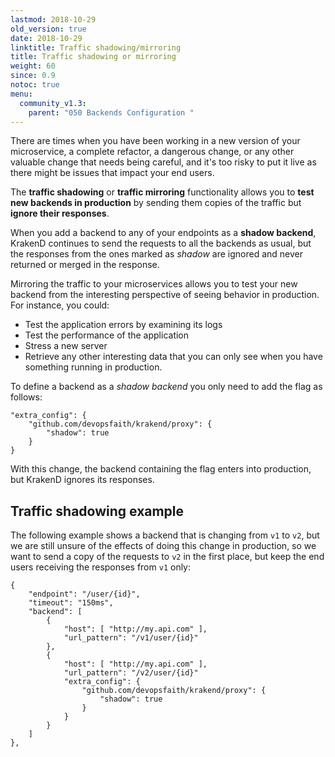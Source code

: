 ```yaml
---
lastmod: 2018-10-29
old_version: true
date: 2018-10-29
linktitle: Traffic shadowing/mirroring
title: Traffic shadowing or mirroring
weight: 60
since: 0.9
notoc: true
menu:
  community_v1.3:
    parent: "050 Backends Configuration "
---
```

There are times when you have been working in a new version of your microservice, a complete refactor, a dangerous change, or any other valuable change that needs being careful, and it's too risky to put it live as there might be issues that impact your end users.

The **traffic shadowing** or **traffic mirroring** functionality allows you to **test new backends in production** by sending them copies of the traffic but **ignore their responses**.

When you add a backend to any of your endpoints as a **shadow backend**, KrakenD continues to send the requests to all the backends as usual, but the responses from the ones marked as *shadow* are ignored and never returned or merged in the response.

Mirroring the traffic to your microservices allows you to test your new backend from the interesting perspective of seeing behavior in production. For instance, you could:

- Test the application errors by examining its logs
- Test the performance of the application
- Stress a new server
- Retrieve any other interesting data that you can only see when you have something running in production.

To define a backend as a *shadow backend* you only need to add the flag as follows:

    "extra_config": {
        "github.com/devopsfaith/krakend/proxy": {
            "shadow": true
        }
    }

With this change, the backend containing the flag enters into production, but KrakenD ignores its responses.

## Traffic shadowing example
The following example shows a backend that is changing from `v1` to `v2`, but we are still unsure of the effects of doing this change in production, so we want to send a copy of the requests to `v2` in the first place, but keep the end users receiving the responses from `v1` only:

    {
        "endpoint": "/user/{id}",
        "timeout": "150ms",
        "backend": [
            {
                "host": [ "http://my.api.com" ],
                "url_pattern": "/v1/user/{id}"
            },
            {
                "host": [ "http://my.api.com" ],
                "url_pattern": "/v2/user/{id}"
                "extra_config": {
                    "github.com/devopsfaith/krakend/proxy": {
                        "shadow": true
                    }
                }
            }
        ]
    },
